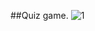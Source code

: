 ##Quiz game.
![1](https://user-images.githubusercontent.com/45255939/49152606-f431d680-f345-11e8-911f-32f7587151db.PNG)
